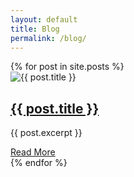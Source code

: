 ```yaml
---
layout: default
title: Blog
permalink: /blog/
---
```


<div class="blog-posts">
  {% for post in site.posts %}
    <div class="post-card">
      <img src="{{ post.image | relative_url }}" alt="{{ post.title }}">
      <h2><a href="{{ post.url | relative_url }}">{{ post.title }}</a></h2>
      <p>{{ post.excerpt }}</p>
      <a href="{{ post.url | relative_url }}" class="read-more">Read More</a>
    </div>
  {% endfor %}
</div>
